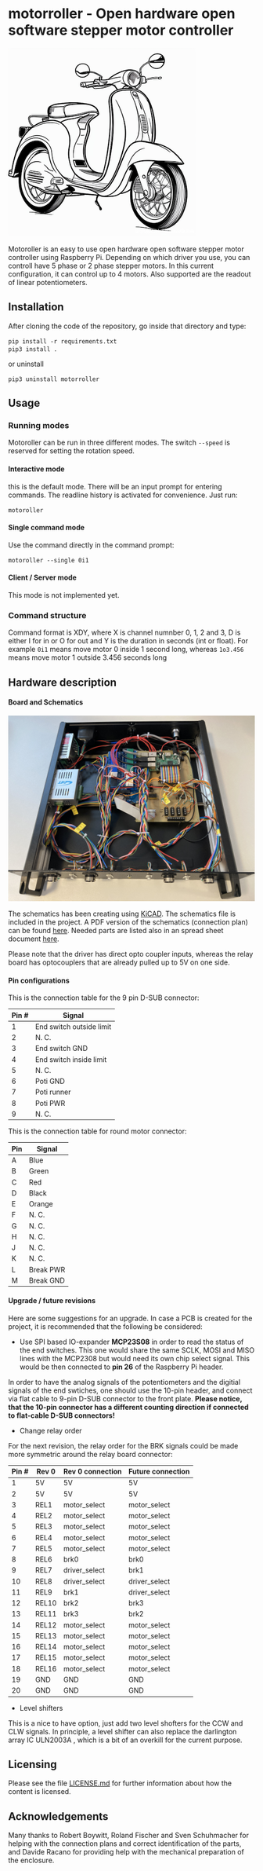 # motorroller - Open hardware open software stepper motor controller

![Motoroller](https://raw.githubusercontent.com/xaratustrah/motorroller/master/rsrc/motorroller.png)

Motoroller is an easy to use open hardware open software stepper motor controller using Raspberry Pi. Depending on which driver you use, you can controll have 5 phase or 2 phase stepper motors. In this current configuration, it can control up to 4 motors. Also supported are the readout of linear potentiometers.


## Installation
After cloning the code of the repository, go inside that directory and type:

```
pip install -r requirements.txt
pip3 install .
```

or uninstall

```
pip3 uninstall motorroller
```


## Usage

### Running modes

Motoroller can be run in three different modes. The switch `--speed` is reserved for setting the rotation speed.

#### Interactive mode

this is the default mode. There will be an input prompt for entering commands. The readline history is activated for convenience. Just run:

```
motoroller
```

#### Single command mode
Use the command directly in the command prompt:

```
motoroller --single 0i1
```

#### Client / Server mode

This mode is not implemented yet.

### Command structure

Command format is XDY, where X is channel numnber 0, 1, 2 and 3, D is either I for in or O for out and Y is the duration in seconds (int or float). For example `0i1` means move motor 0 inside 1 second long, whereas `1o3.456` means move motor 1 outside 3.456 seconds long


## Hardware description

#### Board and Schematics

![Motoroller](https://raw.githubusercontent.com/xaratustrah/motorroller/master/rsrc/box.jpg)

The schematics has been creating using [KiCAD](https://www.kicad.org/). The schematics file is included in the project. A PDF version of the schematics (connection plan) can be found [here](https://github.com/xaratustrah/motorroller/blob/main/rsrc/motorroller.kicad_sch.pdf). Needed parts are listed also in an spread sheet document [here](https://github.com/xaratustrah/motorroller/blob/main/rsrc/motorroller_part_list.ods).

Please note that the driver has direct opto coupler inputs, whereas the relay board has optocouplers that are already pulled up to 5V on one side.

#### Pin configurations

This is the connection table for the 9 pin D-SUB connector:

| Pin # | Signal                   |
|-------|--------------------------|
| 1     | End switch outside limit |
| 2     | N. C.                    |
| 3     | End switch GND           |
| 4     | End switch inside limit  |
| 5     | N. C.                    |
| 6     | Poti GND                 |
| 7     | Poti runner              |
| 8     | Poti PWR                 |
| 9     | N. C.                    |

This is the connection table for round motor connector:

| Pin | Signal    |
|-----|-----------|
| A   | Blue      |
| B   | Green     |
| C   | Red       |
| D   | Black     |
| E   | Orange    |
| F   | N. C.     |
| G   | N. C.     |
| H   | N. C.     |
| J   | N. C.     |
| K   | N. C.     |
| L   | Break PWR |
| M   | Break GND |


#### Upgrade / future revisions

Here are some suggestions for an upgrade. In case a PCB is created for the project, it is recommended that the following be considered:

* Use SPI based IO-expander **MCP23S08** in order to read the status of the end switches. This one would share the same SCLK, MOSI and MISO lines with the MCP2308 but would need its own chip select signal. This would be then connected to **pin 26** of the Raspberry Pi header.

In order to have the analog signals of the potentiometers and the digitial signals of the end swtiches, one should use the 10-pin header, and connect via flat cable to 9-pin D-SUB connector to the front plate. **Please notice, that the 10-pin connector has a different counting direction if connected to flat-cable D-SUB connectors!**

* Change relay order

For the next revision, the relay order for the BRK signals could be made more symmetric around the relay board connector:

| Pin # | Rev 0 | Rev 0 connection | Future connection |
|-------|-------|------------------|-------------------|
| 1     | 5V    | 5V               | 5V                |
| 2     | 5V    | 5V               | 5V                |
| 3     | REL1  | motor_select     | motor_select      |
| 4     | REL2  | motor_select     | motor_select      |
| 5     | REL3  | motor_select     | motor_select      |
| 6     | REL4  | motor_select     | motor_select      |
| 7     | REL5  | motor_select     | motor_select      |
| 8     | REL6  | brk0             | brk0              |
| 9     | REL7  | driver_select    | brk1              |
| 10    | REL8  | driver_select    | driver_select     |
| 11    | REL9  | brk1             | driver_select     |
| 12    | REL10 | brk2             | brk3              |
| 13    | REL11 | brk3             | brk2              |
| 14    | REL12 | motor_select     | motor_select      |
| 15    | REL13 | motor_select     | motor_select      |
| 16    | REL14 | motor_select     | motor_select      |
| 17    | REL15 | motor_select     | motor_select      |
| 18    | REL16 | motor_select     | motor_select      |
| 19    | GND   | GND              | GND               |
| 20    | GND   | GND              | GND               |

* Level shifters
  
This is a nice to have option, just add two level shofters for the CCW and CLW signals. In principle, a level shifter can also replace the darlington array IC ULN2003A , which is a bit of an overkill for the current purpose.


## Licensing

Please see the file [LICENSE.md](./LICENSE.md) for further information about how the content is licensed.

## Acknowledgements

Many thanks to Robert Boywitt, Roland Fischer and Sven Schuhmacher for helping with the connection plans and correct identification of the parts, and Davide Racano for providing help with the mechanical preparation of the enclosure.
